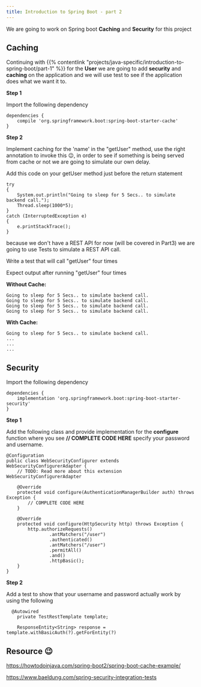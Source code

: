 ```yaml
---
title: Introduction to Spring Boot - part 2
---
```


We are going to work on Spring boot **Caching** and **Security** for this project

## Caching

Continuing with {{% contentlink "projects/java-specific/introduction-to-spring-boot/part-1" %}} for the **User** we are going to add **security** and **caching** on the application and we will use test to see if the application does what we want it to.

**Step 1** 

Import the following dependency

```
dependencies {
    compile 'org.springframework.boot:spring-boot-starter-cache'
}
```

**Step 2**

Implement caching for the 'name' in the "getUser" method, use the right annotation to invoke this 😉, in order to see if something is being served from cache or not we are going to simulate our own delay.

Add this code on your getUser method just before the return statement

```
try
{
    System.out.println("Going to sleep for 5 Secs.. to simulate backend call.");
    Thread.sleep(1000*5);
}
catch (InterruptedException e)
{
    e.printStackTrace();
}
```

because we don't have a REST API for now (will be covered in Part3) we are going to use Tests to simulate a REST API call.

Write a test that will call "getUser" four times

Expect output after running "getUser" four times

**Without Cache:**

```
Going to sleep for 5 Secs.. to simulate backend call.
Going to sleep for 5 Secs.. to simulate backend call.
Going to sleep for 5 Secs.. to simulate backend call.
Going to sleep for 5 Secs.. to simulate backend call.

```

**With Cache:**

```
Going to sleep for 5 Secs.. to simulate backend call.
...
...
...

```

## Security

Import the following dependency

```
dependencies {
    implementation 'org.springframework.boot:spring-boot-starter-security'
}
```

**Step 1** 

Add the following class and provide implementation for the **configure** function where you see **// COMPLETE CODE HERE** specify your password and username.


```
@Configuration
public class WebSecurityConfigurer extends WebSecurityConfigurerAdapter {
    // TODO: Read more about this extension WebSecurityConfigurerAdapter

    @Override
    protected void configure(AuthenticationManagerBuilder auth) throws Exception {
        // COMPLETE CODE HERE
    }

    @Override
    protected void configure(HttpSecurity http) throws Exception {
        http.authorizeRequests()
                .antMatchers("/user")
                .authenticated()
                .antMatchers("/user")
                .permitAll()
                .and()
                .httpBasic();
    }
}

```

**Step 2**

Add a test to show that your username and password actually work by using the following

```
  @Autowired
    private TestRestTemplate template;

    ResponseEntity<String> response = template.withBasicAuth(?).getForEntity(?)
```

## Resource 😉

https://howtodoinjava.com/spring-boot2/spring-boot-cache-example/

https://www.baeldung.com/spring-security-integration-tests

